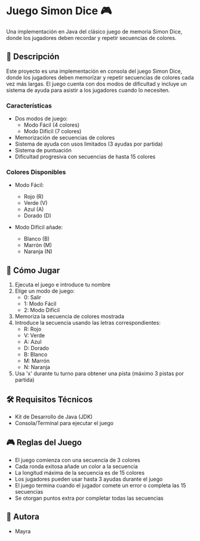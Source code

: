 
# Juego Simon Dice 🎮

Una implementación en Java del clásico juego de memoria Simon Dice, donde los jugadores deben recordar y repetir secuencias de colores.

## 📝 Descripción

Este proyecto es una implementación en consola del juego Simon Dice, donde los jugadores deben memorizar y repetir secuencias de colores cada vez más largas. El juego cuenta con dos modos de dificultad y incluye un sistema de ayuda para asistir a los jugadores cuando lo necesiten.

### Características

- Dos modos de juego:
  - Modo Fácil (4 colores)
  - Modo Difícil (7 colores)
- Memorización de secuencias de colores
- Sistema de ayuda con usos limitados (3 ayudas por partida)
- Sistema de puntuación
- Dificultad progresiva con secuencias de hasta 15 colores

### Colores Disponibles

- Modo Fácil:
  - Rojo (R)
  - Verde (V)
  - Azul (A)
  - Dorado (D)

- Modo Difícil añade:
  - Blanco (B)
  - Marrón (M)
  - Naranja (N)

## 🎯 Cómo Jugar

1. Ejecuta el juego e introduce tu nombre
2. Elige un modo de juego:
   - 0: Salir
   - 1: Modo Fácil
   - 2: Modo Difícil
3. Memoriza la secuencia de colores mostrada
4. Introduce la secuencia usando las letras correspondientes:
   - R: Rojo
   - V: Verde
   - A: Azul
   - D: Dorado
   - B: Blanco
   - M: Marrón
   - N: Naranja
5. Usa 'x' durante tu turno para obtener una pista (máximo 3 pistas por partida)

## 🛠️ Requisitos Técnicos

- Kit de Desarrollo de Java (JDK)
- Consola/Terminal para ejecutar el juego



## 🎮 Reglas del Juego

- El juego comienza con una secuencia de 3 colores
- Cada ronda exitosa añade un color a la secuencia
- La longitud máxima de la secuencia es de 15 colores
- Los jugadores pueden usar hasta 3 ayudas durante el juego
- El juego termina cuando el jugador comete un error o completa las 15 secuencias
- Se otorgan puntos extra por completar todas las secuencias

## 👥 Autora

- Mayra
